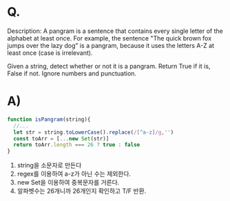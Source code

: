# Q.
Description:
A pangram is a sentence that contains every single letter of the alphabet at least once. For example, the sentence "The quick brown fox jumps over the lazy dog" is a pangram, because it uses the letters A-Z at least once (case is irrelevant).

Given a string, detect whether or not it is a pangram. Return True if it is, False if not. Ignore numbers and punctuation.
# A)
```js
function isPangram(string){
  //...
  let str = string.toLowerCase().replace(/[^a-z]/g,'')
  const toArr = [...new Set(str)]
  return toArr.length === 26 ? true : false
}
```

1. string을 소문자로 만든다
2. regex를 이용하여 a-z가 아닌 수는 제외한다.
3. new Set을 이용하여 중복문자를 거른다.
4. 알파벳수는 26개니까 26개인지 확인하고 T/F 반환.

